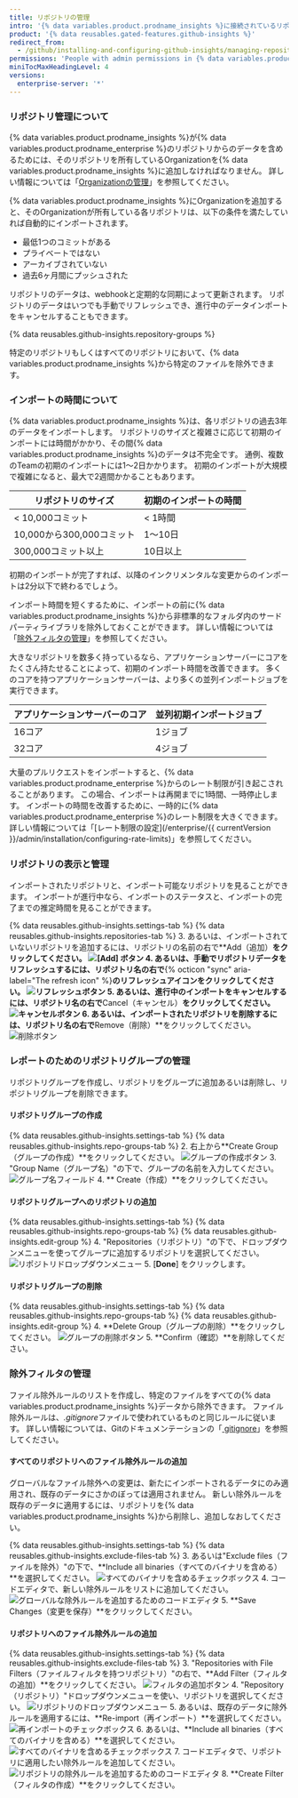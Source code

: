 ```yaml
---
title: リポジトリの管理
intro: '{% data variables.product.prodname_insights %}に接続されているリポジトリと、各リポジトリのメトリクスに含まれるデータを管理できます。'
product: '{% data reusables.gated-features.github-insights %}'
redirect_from:
  - /github/installing-and-configuring-github-insights/managing-repositories
permissions: 'People with admin permissions in {% data variables.product.prodname_insights %} can manage repositories. '
miniTocMaxHeadingLevel: 4
versions:
  enterprise-server: '*'
---
```


### リポジトリ管理について

{% data variables.product.prodname_insights %}が{% data variables.product.prodname_enterprise %}のリポジトリからのデータを含めるためには、そのリポジトリを所有しているOrganizationを{% data variables.product.prodname_insights %}に追加しなければなりません。 詳しい情報については「[Organizationの管理](/github/installing-and-configuring-github-insights/managing-organizations)」を参照してください。

{% data variables.product.prodname_insights %}にOrganizationを追加すると、そのOrganizationが所有している各リポジトリは、以下の条件を満たしていれば自動的にインポートされます。
- 最低1つのコミットがある
- プライベートではない
- アーカイブされていない
- 過去6ヶ月間にプッシュされた

リポジトリのデータは、webhookと定期的な同期によって更新されます。 リポジトリのデータはいつでも手動でリフレッシュでき、進行中のデータインポートをキャンセルすることもできます。

{% data reusables.github-insights.repository-groups %}

特定のリポジトリもしくはすべてのリポジトリにおいて、{% data variables.product.prodname_insights %}から特定のファイルを除外できます。

### インポートの時間について

{% data variables.product.prodname_insights %}は、各リポジトリの過去3年のデータをインポートします。 リポジトリのサイズと複雑さに応じて初期のインポートには時間がかかり、その間{% data variables.product.prodname_insights %}のデータは不完全です。 通例、複数のTeamの初期のインポートには1～2日かかります。 初期のインポートが大規模で複雑になると、最大で2週間かかることもあります。

| リポジトリのサイズ           | 初期のインポートの時間 |
| ------------------- | ----------- |
| < 10,000コミット        | < 1時間       |
| 10,000から300,000コミット | 1～10日       |
| 300,000コミット以上       | 10日以上       |

初期のインポートが完了すれば、以降のインクリメンタルな変更からのインポートは2分以下で終わるでしょう。

インポート時間を短くするために、インポートの前に{% data variables.product.prodname_insights %}から非標準的なフォルダ内のサードパーティライブラリを除外しておくことができます。 詳しい情報については「[除外フィルタの管理](#managing-exclusion-filters)」を参照してください。

大きなリポジトリを数多く持っているなら、アプリケーションサーバーにコアをたくさん持たせることによって、初期のインポート時間を改善できます。 多くのコアを持つアプリケーションサーバーは、より多くの並列インポートジョブを実行できます。

| アプリケーションサーバーのコア | 並列初期インポートジョブ |
| --------------- | ------------ |
| 16コア            | 1ジョブ         |
| 32コア            | 4ジョブ         |

大量のプルリクエストをインポートすると、{% data variables.product.prodname_enterprise %}からのレート制限が引き起こされることがあります。 この場合、インポートは再開までに1時間、一時停止します。 インポートの時間を改善するために、一時的に{% data variables.product.prodname_enterprise %}のレート制限を大きくできます。 詳しい情報については「[レート制限の設定](/enterprise/{{ currentVersion }}/admin/installation/configuring-rate-limits)」を参照してください。

### リポジトリの表示と管理

インポートされたリポジトリと、インポート可能なリポジトリを見ることができます。 インポートが進行中なら、インポートのステータスと、インポートの完了までの推定時間を見ることができます。

{% data reusables.github-insights.settings-tab %}
{% data reusables.github-insights.repositories-tab %}
3. あるいは、インポートされていないリポジトリを追加するには、リポジトリの名前の右で**Add（追加）**をクリックしてください。 ![[Add] ボタン](/assets/images/help/insights/add-button.png)
4. あるいは、手動でリポジトリデータをリフレッシュするには、リポジトリ名の右で**{% octicon "sync" aria-label="The refresh icon" %}**のリフレッシュアイコンをクリックしてください。 ![リフレッシュボタン](/assets/images/help/insights/refresh-button.png)
5. あるいは、進行中のインポートをキャンセルするには、リポジトリ名の右で**Cancel（キャンセル）**をクリックしてください。 ![キャンセルボタン](/assets/images/help/insights/cancel-button.png)
6. あるいは、インポートされたリポジトリを削除するには、リポジトリ名の右で**Remove（削除）**をクリックしてください。 ![削除ボタン](/assets/images/help/insights/remove-button.png)

### レポートのためのリポジトリグループの管理

リポジトリグループを作成し、リポジトリをグループに追加あるいは削除し、リポジトリグループを削除できます。

#### リポジトリグループの作成

{% data reusables.github-insights.settings-tab %}
{% data reusables.github-insights.repo-groups-tab %}
2. 右上から**Create Group（グループの作成）**をクリックしてください。 ![グループの作成ボタン](/assets/images/help/insights/create-group.png)
3. "Group Name（グループ名）"の下で、グループの名前を入力してください。 ![グループ名フィールド](/assets/images/help/insights/group-name.png)
4. ** Create（作成）**をクリックしてください。

#### リポジトリグループへのリポジトリの追加

{% data reusables.github-insights.settings-tab %}
{% data reusables.github-insights.repo-groups-tab %}
{% data reusables.github-insights.edit-group %}
4. "Repositories（リポジトリ）"の下で、ドロップダウンメニューを使ってグループに追加するリポジトリを選択してください。 ![リポジトリドロップダウンメニュー](/assets/images/help/insights/repositories-drop-down.png)
5. [**Done**] をクリックします。

#### リポジトリグループの削除

{% data reusables.github-insights.settings-tab %}
{% data reusables.github-insights.repo-groups-tab %}
{% data reusables.github-insights.edit-group %}
4. **Delete Group（グループの削除）**をクリックしてください。 ![グループの削除ボタン](/assets/images/help/insights/delete-group.png)
5. **Confirm（確認）**を削除してください。

### 除外フィルタの管理

ファイル除外ルールのリストを作成し、特定のファイルをすべての{% data variables.product.prodname_insights %}データから除外できます。 ファイル除外ルールは、*.gitignore*ファイルで使われているものと同じルールに従います。 詳しい情報については、Gitのドキュメンテーションの「[ gitignore](https://git-scm.com/docs/gitignore)」を参照してください。

#### すべてのリポジトリへのファイル除外ルールの追加

グローバルなファイル除外への変更は、新たにインポートされるデータにのみ適用され、既存のデータにさかのぼっては適用されません。 新しい除外ルールを既存のデータに適用するには、リポジトリを{% data variables.product.prodname_insights %}から削除し、追加しなおしてください。

{% data reusables.github-insights.settings-tab %}
{% data reusables.github-insights.exclude-files-tab %}
3. あるいは"Exclude files（ファイルを除外）"の下で、**Include all binaries（すべてのバイナリを含める）**を選択してください。 ![すべてのバイナリを含めるチェックボックス](/assets/images/help/insights/include-all-binaries-global.png)
4. コードエディタで、新しい除外ルールをリストに追加してください。 ![グローバルな除外ルールを追加するためのコードエディタ](/assets/images/help/insights/global-exclusion-list.png)
5. **Save Changes（変更を保存）**をクリックしてください。

#### リポジトリへのファイル除外ルールの追加

{% data reusables.github-insights.settings-tab %}
{% data reusables.github-insights.exclude-files-tab %}
3. "Repositories with File Filters（ファイルフィルタを持つリポジトリ）"の右で、**Add Filter（フィルタの追加）**をクリックしてください。 ![フィルタの追加ボタン](/assets/images/help/insights/add-filter.png)
4. "Repository（リポジトリ）"ドロップダウンメニューを使い、リポジトリを選択してください。 ![リポジトリのドロップダウンメニュー](/assets/images/help/insights/repository-drop-down-exclude.png)
5. あるいは、既存のデータに除外ルールを適用するには、**Re-import（再インポート）**を選択してください。 ![再インポートのチェックボックス](/assets/images/help/insights/re-import-checkbox.png)
6. あるいは、**Include all binaries（すべてのバイナリを含める）**を選択してください。 ![すべてのバイナリを含めるチェックボックス](/assets/images/help/insights/include-all-binaries-repo.png)
7. コードエディタで、リポジトリに適用したい除外ルールを追加してください。 ![リポジトリの除外ルールを追加するためのコードエディタ](/assets/images/help/insights/repo-exclusion-list.png)
8. **Create Filter（フィルタの作成）**をクリックしてください。
